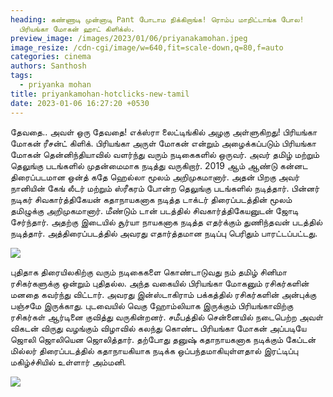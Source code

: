 ```yaml
---
heading: கண்ணாடி முன்னாடி Pant போடாம நிக்கிறாங்க! ரொம்ப மாறிட்டாங்க போல!
  பிரியங்கா மோகன் ஹாட் கிளிக்ஸ்.
preview_image: /images/2023/01/06/priyanakamohan.jpeg
image_resize: /cdn-cgi/image/w=640,fit=scale-down,q=80,f=auto
categories: cinema
authors: Santhosh
tags:
  - priyanka mohan
title: priyankamohan-hotclicks-new-tamil
date: 2023-01-06 16:27:20 +0530
---
```

தேவதை..‌ அவள் ஒரு தேவதை! எக்ஸ்ரா லைட்டிங்கில் அழகு அள்ளுகிறது! பிரியங்கா மோகன் ரீசன்ட் கிளிக்.
பிரியங்கா அருள் மோகன் என்றும் அழைக்கப்படும் பிரியங்கா மோகன் தென்னிந்தியாவில் வளர்ந்து வரும் நடிகைகளில் ஒருவர். அவர் தமிழ் மற்றும் தெலுங்கு படங்களில் முதன்மைமாக நடித்து வருகிறார்.  2019 ஆம் ஆண்டு கன்னட திரைப்படமான ஒன்த் கதே ஹெல்லா மூலம் அறிமுகமானார். அதன் பிறகு அவர் நானியின் கேங் லீடர் மற்றும் ஸ்ரீகரம் போன்ற தெலுங்கு படங்களில் நடித்தார். 
பின்னர் நடிகர் சிவகார்த்திகேயன் கதாநாயகனாக நடித்த டாக்டர் திரைப்படத்தின் மூலம் தமிழுக்கு அறிமுகமானார். மீண்டும் டான் படத்தில் சிவகார்த்திகேயனுடன் ஜோடி சேர்ந்தார். அதற்கு இடையில் சூர்யா நாயகனாக நடித்த  எதர்க்கும் துணிந்தவன் படத்தில் நடித்தார். அத்திரைப்படத்தில் அவரது எதார்த்தமான நடிப்பு பெரிதும் பாரட்டப்பட்டது. 


![](/images/2023/01/06/priyankamohan-hotclicks-new-tamil4.jpeg)

புதிதாக திரையிலகிற்கு வரும் நடிகைகளை கொண்டாடுவது நம் தமிழ் சினிமா ரசிகர்களுக்கு ஒன்றும் புதிதல்ல. அந்த வகையில் பிரியங்கா மோகனும் ரசிகர்களின் மனதை கவர்ந்து விட்டார். அவரது இன்ஸ்டாகிராம் பக்கத்தில் ரசிகர்களின் அன்புக்கு பஞ்சமே இருக்காது. புடவையில் வெகு ஹோம்லியாக இருக்கும் பிரியங்காவிற்கு  ரசிகர்கள் ஆர்டினை  குவித்து வருகின்றனர். 
சமீபத்தில் சென்னையில் நடைபெற்ற அவள் விகடன் விருது வழங்கும் விழாவில் கலந்து கொண்ட பிரியங்கா மோகன் அப்படியே ஜொலி ஜொலியென ஜொலித்தார். தற்போது தனுஷ் கதாநாயகனாக நடிக்கும் கேப்டன் மில்லர் திரைப்படத்தில் கதாநாயகியாக நடிக்க ஒப்பந்தமாகியுள்ளதால் இரட்டிப்பு மகிழ்ச்சியில் உள்ளார் அம்மனி.

![](/images/2023/01/06/priyankamohan-hotclicks-new-tamil.jpeg)